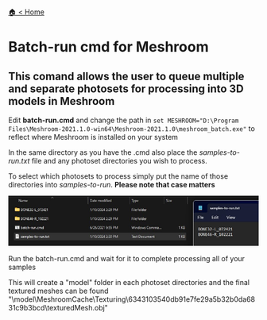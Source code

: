 [🏠 < Home](https://github.com/ChelCarriere/photogrammetry-anthropology-tools)

# Batch-run cmd for Meshroom

## This comand allows the user to queue multiple and separate photosets for processing into 3D models in Meshroom

Edit **batch-run.cmd** and change the path in `set MESHROOM="D:\Program Files\Meshroom-2021.1.0-win64\Meshroom-2021.1.0\meshroom_batch.exe"` to reflect where Meshroom is installed on your system

In the same directory as you have the .cmd also place the _samples-to-run.txt_ file and any photoset directories you wish to process.

To select which photosets to process simply put the name of those directories into _samples-to-run_. **Please note that case matters**

![example batch-run](../images/example_batch-run.jpg)

Run the batch-run.cmd and wait for it to complete processing all of your samples

This will create a "model" folder in each photoset directories and the final textured meshes can be found "\model\MeshroomCache\Texturing\6343103540db91e7fe29a5b32b0da6831c9b3bcd\texturedMesh.obj"